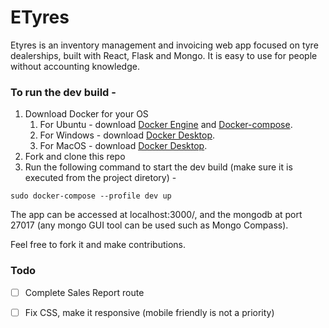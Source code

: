 # ETyres
Etyres is an inventory management and invoicing web app focused on tyre dealerships, built with React, Flask and Mongo. 
It is easy to use for people without accounting knowledge.


### To run the dev build - 
1. Download Docker for your OS
   1. For Ubuntu - download [Docker Engine](https://docs.docker.com/engine/install/ubuntu/) and [Docker-compose](https://docs.docker.com/compose/install/).
   1. For Windows - download [Docker Desktop](https://docs.docker.com/desktop/windows/install/).
   1. For MacOS - download [Docker Desktop](https://docs.docker.com/desktop/mac/install/).
1. Fork and clone this repo
1. Run the following command to start the dev build (make sure it is executed from the project diretory) - 
```
sudo docker-compose --profile dev up 
```
The app can be accessed at localhost:3000/, and the mongodb at port 27017 (any mongo GUI tool can be used such as Mongo Compass).

Feel free to fork it and make contributions.

### Todo

- [ ] Complete Sales Report route  
- [ ] Fix CSS, make it responsive (mobile friendly is not a priority)  
 
